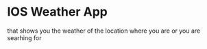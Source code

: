 # IOS Weather App
  that shows you the weather of the location where you are or you are searhing for
